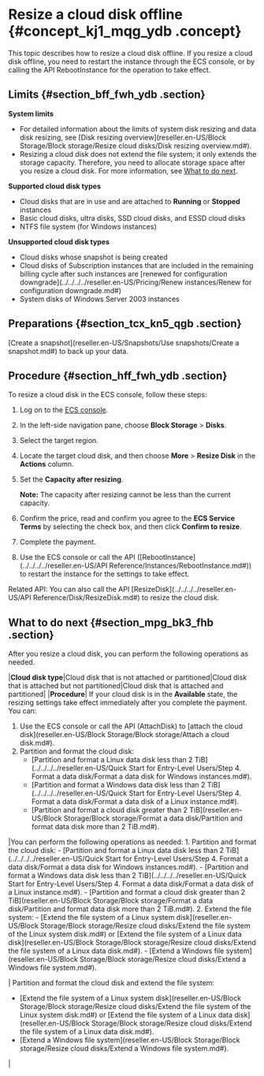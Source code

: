# Resize a cloud disk offline {#concept_kj1_mqg_ydb .concept}

This topic describes how to resize a cloud disk offline. If you resize a cloud disk offline, you need to restart the instance through the ECS console, or by calling the API RebootInstance for the operation to take effect.

## Limits {#section_bff_fwh_ydb .section}

**System limits** 

-   For detailed information about the limits of system disk resizing and data disk resizing, see [Disk resizing overview](reseller.en-US/Block Storage/Block storage/Resize cloud disks/Disk resizing overview.md#).
-   Resizing a cloud disk does not extend the file system; it only extends the storage capacity. Therefore, you need to allocate storage space after you resize a cloud disk. For more information, see [What to do next](#).

**Supported cloud disk types** 

-   Cloud disks that are in use and are attached to **Running** or **Stopped** instances
-   Basic cloud disks, ultra disks, SSD cloud disks, and ESSD cloud disks
-   NTFS file system \(for Windows instances\)

**Unsupported cloud disk types** 

-   Cloud disks whose snapshot is being created
-   Cloud disks of Subscription instances that are included in the remaining billing cycle after such instances are [renewed for configuration downgrade](../../../../reseller.en-US/Pricing/Renew instances/Renew for configuration downgrade.md#)
-   System disks of Windows Server 2003 instances

## Preparations {#section_tcx_kn5_qgb .section}

[Create a snapshot](reseller.en-US/Snapshots/Use snapshots/Create a snapshot.md#) to back up your data.

## Procedure {#section_hff_fwh_ydb .section}

To resize a cloud disk in the ECS console, follow these steps:

1.  Log on to the [ECS console](https://partners-intl.console.aliyun.com/#/ecs).
2.  In the left-side navigation pane, choose **Block Storage** \> **Disks**.
3.  Select the target region.
4.  Locate the target cloud disk, and then choose **More** \> **Resize Disk** in the **Actions** column.
5.  Set the **Capacity after resizing**.

    **Note:** The capacity after resizing cannot be less than the current capacity.

6.  Confirm the price, read and confirm you agree to the **ECS Service Terms** by selecting the check box, and then click **Confirm to resize**.
7.  Complete the payment.
8.  Use the ECS console or call the API \([RebootInstance](../../../../reseller.en-US/API Reference/Instances/RebootInstance.md#)\) to restart the instance for the settings to take effect.

Related API: You can also call the API [ResizeDisk](../../../../reseller.en-US/API Reference/Disk/ResizeDisk.md#) to resize the cloud disk.

## What to do next {#section_mpg_bk3_fhb .section}

After you resize a cloud disk, you can perform the following operations as needed.

|**Cloud disk type**|Cloud disk that is not attached or partitioned|Cloud disk that is attached but not partitioned|Cloud disk that is attached and partitioned|
|**Procedure**| If your cloud disk is in the **Available** state, the resizing settings take effect immediately after you complete the payment. You can:

 1.  Use the ECS console or call the API \(AttachDisk\) to [attach the cloud disk](reseller.en-US/Block Storage/Block storage/Attach a cloud disk.md#).
2.  Partition and format the cloud disk:
    -   [Partition and format a Linux data disk less than 2 TiB](../../../../reseller.en-US/Quick Start for Entry-Level Users/Step 4. Format a data disk/Format a data disk for Windows instances.md#).
    -   [Partition and format a Windows data disk less than 2 TiB](../../../../reseller.en-US/Quick Start for Entry-Level Users/Step 4. Format a data disk/Format a data disk of a Linux instance.md#).
    -   [Partition and format a cloud disk greater than 2 TiB](reseller.en-US/Block Storage/Block storage/Format a data disk/Partition and format data disk more than 2 TiB.md#).

 |You can perform the following operations as needed: 1.  Partition and format the cloud disk:
    -   [Partition and format a Linux data disk less than 2 TiB](../../../../reseller.en-US/Quick Start for Entry-Level Users/Step 4. Format a data disk/Format a data disk for Windows instances.md#).
    -   [Partition and format a Windows data disk less than 2 TiB](../../../../reseller.en-US/Quick Start for Entry-Level Users/Step 4. Format a data disk/Format a data disk of a Linux instance.md#).
    -   [Partition and format a cloud disk greater than 2 TiB](reseller.en-US/Block Storage/Block storage/Format a data disk/Partition and format data disk more than 2 TiB.md#).
2.  Extend the file system:
    -   [Extend the file system of a Linux system disk](reseller.en-US/Block Storage/Block storage/Resize cloud disks/Extend the file system of the Linux system disk.md#) or [Extend the file system of a Linux data disk](reseller.en-US/Block Storage/Block storage/Resize cloud disks/Extend the file system of a Linux data disk.md#).
    -   [Extend a Windows file system](reseller.en-US/Block Storage/Block storage/Resize cloud disks/Extend a Windows file system.md#).

 | Partition and format the cloud disk and extend the file system:

 -   [Extend the file system of a Linux system disk](reseller.en-US/Block Storage/Block storage/Resize cloud disks/Extend the file system of the Linux system disk.md#) or [Extend the file system of a Linux data disk](reseller.en-US/Block Storage/Block storage/Resize cloud disks/Extend the file system of a Linux data disk.md#).
-   [Extend a Windows file system](reseller.en-US/Block Storage/Block storage/Resize cloud disks/Extend a Windows file system.md#).

 |

